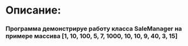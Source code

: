 # Описание:
### Программа демонстрируе работу класса SaleManager на примере массива [1, 10, 100, 5, 7, 1000, 10, 10, 9, 40, 3, 15]